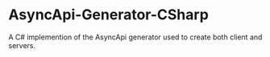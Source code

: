# AsyncApi-Generator-CSharp
A C# implemention of the AsyncApi generator used to create both client and servers. 
